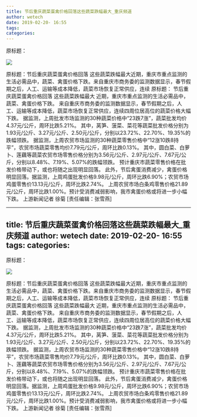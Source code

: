 ```yaml
---
title: 节后重庆蔬菜蛋禽价格回落这些蔬菜跌幅最大_重庆频道
author: wetech
date: 2019-02-20- 16:55
tags: 
categories: 
---
```

原标题：
<!-- more -->
                
<img align="center" border="0" src="http://p2.ifengimg.com/a/2016/0810/204c433878d5cf9size1_w16_h16.png" />
                
            
原标题：节后重庆蔬菜蛋禽价格回落 这些蔬菜跌幅最大近期，重庆市重点监测的生活必需品中，蔬菜、禽蛋价格下跌。来自重庆市商务委的监测数据显示，春节假期之后，人工、运输等成本降低，蔬菜市场恢复正常供应，连续
原标题：
节后重庆蔬菜蛋禽价格回落 这些蔬菜跌幅最大
近期，重庆市重点监测的生活必需品中，蔬菜、禽蛋价格下跌。
来自重庆市商务委的监测数据显示，春节假期之后，人工、运输等成本降低，蔬菜市场恢复正常供应，连续四周位居高位的蔬菜价格大幅下跌。
据监测，上周批发市场监测的30种蔬菜价格中“23跌7涨”，蔬菜批发均价4.37元/公斤，周环比跌5.21%。
其中，莴笋、菠菜、菜花等蔬菜批发价格分别为1.93元/公斤、3.27元/公斤、2.50元/公斤，分别以23.72%、22.70%、19.35%的跌幅领跌。
据监测，上周农贸市场监测的30种蔬菜零售价格中“12涨10跌8持平”，农贸市场蔬菜零售均价7.79元/公斤，周环比跌0.13%。
其中，圆白菜、白萝卜、莲藕等蔬菜农贸市场零售价格分别为3.56元/公斤、2.97元/公斤、7.67元/公斤，分别以8.48%、7.19%、5.07%的跌幅领跌。
预计重庆市蔬菜零售价格在批发价格带动下，或也将随之出现明显回落。
此外，节后禽蛋消费减少，禽蛋价格明显回落。据监测，上周鸡蛋批发价格9.98元/公斤，周环比跌6.90%；农贸市场鸡蛋零售价13.13元/公斤，周环比跌2.74%。
上周农贸市场白条鸡零售价格21.89元/公斤，周环比跌1.00%。预计受消费减弱影响，我市禽蛋价格或将进一步小幅下跌。
上游新闻记者 徐菊
[责任编辑：张雪燕]
            
---
title: 节后重庆蔬菜蛋禽价格回落这些蔬菜跌幅最大_重庆频道
author: wetech
date: 2019-02-20- 16:55
tags: 
categories: 
---
原标题：
<!-- more -->
                
<img align="center" border="0" src="http://p2.ifengimg.com/a/2016/0810/204c433878d5cf9size1_w16_h16.png" />
                
            
原标题：节后重庆蔬菜蛋禽价格回落 这些蔬菜跌幅最大近期，重庆市重点监测的生活必需品中，蔬菜、禽蛋价格下跌。来自重庆市商务委的监测数据显示，春节假期之后，人工、运输等成本降低，蔬菜市场恢复正常供应，连续
原标题：
节后重庆蔬菜蛋禽价格回落 这些蔬菜跌幅最大
近期，重庆市重点监测的生活必需品中，蔬菜、禽蛋价格下跌。
来自重庆市商务委的监测数据显示，春节假期之后，人工、运输等成本降低，蔬菜市场恢复正常供应，连续四周位居高位的蔬菜价格大幅下跌。
据监测，上周批发市场监测的30种蔬菜价格中“23跌7涨”，蔬菜批发均价4.37元/公斤，周环比跌5.21%。
其中，莴笋、菠菜、菜花等蔬菜批发价格分别为1.93元/公斤、3.27元/公斤、2.50元/公斤，分别以23.72%、22.70%、19.35%的跌幅领跌。
据监测，上周农贸市场监测的30种蔬菜零售价格中“12涨10跌8持平”，农贸市场蔬菜零售均价7.79元/公斤，周环比跌0.13%。
其中，圆白菜、白萝卜、莲藕等蔬菜农贸市场零售价格分别为3.56元/公斤、2.97元/公斤、7.67元/公斤，分别以8.48%、7.19%、5.07%的跌幅领跌。
预计重庆市蔬菜零售价格在批发价格带动下，或也将随之出现明显回落。
此外，节后禽蛋消费减少，禽蛋价格明显回落。据监测，上周鸡蛋批发价格9.98元/公斤，周环比跌6.90%；农贸市场鸡蛋零售价13.13元/公斤，周环比跌2.74%。
上周农贸市场白条鸡零售价格21.89元/公斤，周环比跌1.00%。预计受消费减弱影响，我市禽蛋价格或将进一步小幅下跌。
上游新闻记者 徐菊
[责任编辑：张雪燕]
            
